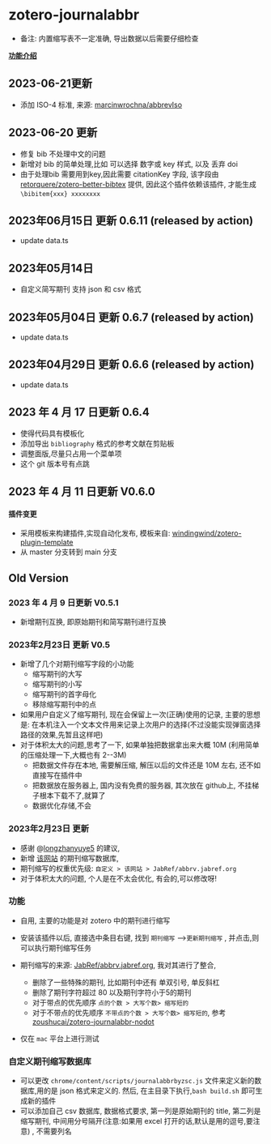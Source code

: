 # zotero-journalabbr

- 备注:  内置缩写表不一定准确, 导出数据以后需要仔细检查

 **[功能介绍](./introduce.md)**





## 2023-06-21更新

- 添加 ISO-4 标准, 来源: [marcinwrochna/abbrevIso](https://github.com/marcinwrochna/abbrevIso/blob/master/package.json)

## 2023-06-20 更新

- 修复 bib 不处理中文的问题
- 新增对 bib 的简单处理,比如 可以选择 数字或 key 样式, 以及 丢弃 doi
- 由于处理bib 需要用到key,因此需要 citationKey 字段, 该字段由[retorquere/zotero-better-bibtex](https://github.com/retorquere/zotero-better-bibtex) 提供, 因此这个插件依赖该插件, 才能生成 `\bibitem{xxx} xxxxxxxx `

## 2023年06月15日 更新 0.6.11  (released by action)

- update data.ts

## 2023年05月14日

- 自定义简写期刊 支持 json 和 csv 格式

## 2023年05月04日 更新 0.6.7  (released by action)

- update data.ts

## 2023年04月29日 更新 0.6.6  (released by action)

- update data.ts

## 2023 年 4 月 17 日更新 0.6.4

- 使得代码具有模板化
- 添加导出 `bibliography` 格式的参考文献在剪贴板
- 调整面版,尽量只占用一个菜单项
- 这个 git 版本号有点跳

## 2023 年 4 月 11 日更新 V0.6.0

#### 插件变更

- 采用模板来构建插件,实现自动化发布, 模板来自: [windingwind/zotero-plugin-template](https://github.com/windingwind/zotero-plugin-template)
- 从 master 分支转到 main 分支

## Old Version

### 2023 年 4 月 9 日更新 V0.5.1

- 新增期刊互换, 即原始期刊和简写期刊进行互换

### 2023年2月23日 更新 V0.5

- 新增了几个对期刊缩写字段的小功能
  - 缩写期刊的大写
  - 缩写期刊的小写
  - 缩写期刊的首字母化
  - 移除缩写期刊中的点
- 如果用户自定义了缩写期刊, 现在会保留上一次(正确)使用的记录, 主要的思想是: 在本机注入一个文本文件用来记录上次用户的选择(不过没能实现弹窗选择路径的效果,先暂且这样吧)
- 对于体积太大的问题,思考了一下, 如果单独把数据拿出来大概 10M (利用简单的压缩处理一下,大概也有 2--3M)
  - 把数据文件存在本地, 需要解压缩, 解压以后的文件还是 10M 左右, 还不如直接写在插件中
  - 把数据放在服务器上, 国内没有免费的服务器, 其次放在 github上, 不挂梯子根本下载不了,就算了
  - 数据优化存储,不会

### 2023年2月23日 更新

- 感谢 @[longzhanyuye5](https://github.com/longzhanyuye5) 的建议,
- 新增 [该网站](https://woodward.library.ubc.ca/woodward/research-help/journal-abbreviations/)  的期刊缩写数据库,
- 期刊缩写的权重优先级:  `自定义 > 该网站 > JabRef/abbrv.jabref.org`
- 对于体积太大的问题, 个人是在不太会优化, 有会的,可以修改呀!

### 功能

- 自用, 主要的功能是对 zotero 中的期刊进行缩写
- 安装该插件以后, 直接选中条目右键, 找到 `期刊缩写` -->`更新期刊缩写`  , 并点击,则可以执行期刊缩写任务
- 期刊缩写的来源: [JabRef/abbrv.jabref.org](https://github.com/JabRef/abbrv.jabref.org), 我对其进行了整合,

  - 删除了一些特殊的期刊, 比如期刊中还有 单双引号,  单反斜杠
  - 删除了期刊字符超过 80 以及期刊字符小于5的期刊
  - 对于带点的优先顺序 `点的个数 > 大写个数> 缩写短的`
  - 对于不带点的优先顺序 `不带点的个数 > 大写个数> 缩写短的`,  参考[zoushucai/zotero-journalabbr-nodot](https://github.com/zoushucai/zotero-journalabbr-nodot)
- 仅在 `mac` 平台上进行测试

### 自定义期刊缩写数据库

- 可以更改 `chrome/content/scripts/journalabbrbyzsc.js` 文件来定义新的数据库,用的是 json 格式来定义的. 然后, 在主目录下执行,`bash build.sh` 即可生成新的插件
- 可以添加自己 csv 数据库, 数据格式要求, 第一列是原始期刊的 title, 第二列是缩写期刊, 中间用分号隔开(注意:如果用 excel 打开的话,默认是用的逗号,要注意) , 不需要列名
